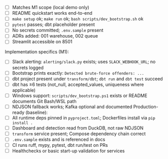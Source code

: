 - [ ] Matches M1 scope (local demo only)
- [ ] README quickstart works end-to-end
- [ ] `make setup` ok; `make run` ok; `bash scripts/dev_bootstrap.sh` ok
- [ ] `pytest` passes; dbt placeholder present
- [ ] No secrets committed; `.env.sample` present
- [ ] ADRs added: 001 warehouse, 002 queue
- [ ] Streamlit accessible on 8501

Implementation specifics (M1):
- [ ] Slack alerting: `alerting/slack.py` exists; uses `SLACK_WEBHOOK_URL`; no secrets logged
- [ ] Bootstrap prints exactly: `Detected brute-force offenders: ...`
- [ ] dbt project present under `transform/dbt`; `dbt run` and `dbt test` succeed
- [ ] dbt has ≥6 tests (not_null, accepted_values, uniqueness where applicable)
- [ ] Windows support: `scripts/dev_bootstrap.ps1` exists or README documents Git Bash/WSL path
- [ ] NDJSON fallback works; Kafka optional and documented
Production-ready (baseline):
- [ ] All runtime deps pinned in `pyproject.toml`; Dockerfiles install via `pip install .`
- [ ] Dashboard and detection read from DuckDB, not raw NDJSON
- [ ] `transform` service present; Compose dependency chain correct
- [ ] `.env.sample` exists and is referenced in docs
- [ ] CI runs ruff, mypy, pytest, dbt run/test on PRs
- [ ] Healthchecks or basic start-up validation for services